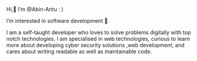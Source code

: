 Hi,👋 I’m @Abin-Antu : )






 I’m interested in software development 🥳


 
 I am a self-taught developer who loves to solve problems digitally with top notch technologies. I am specialised in web technologies, curious to learn more about developing cyber security solutions ,web development, and cares about writing readable as well as maintainable code.

<!---
Abin-Antu/Abin-Antu is a ✨ special ✨ repository because its `README.md` (this file) appears on your GitHub profile.
You can click the Preview link to take a look at your changes.
--->
